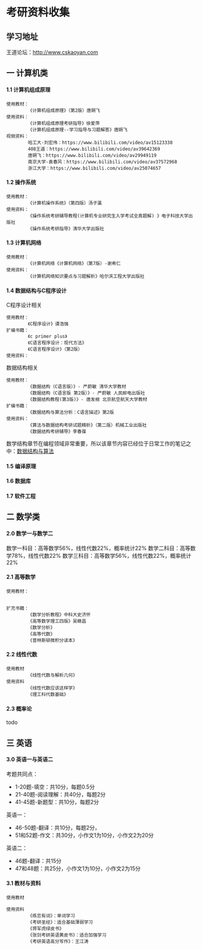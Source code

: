 # 考研资料收集

## 学习地址

王道论坛：http://www.cskaoyan.com

## 一 计算机类

#### 1.1 计算机组成原理

```
使用教材：
        《计算机组成原理》（第2版）唐朔飞 
使用资料：
        《计算机组成原理考研指导》徐爱萍
        《计算机组成原理--学习指导与习题解答》唐朔飞
视频资料：
        哈工大-刘宏伟：https://www.bilibili.com/video/av15123338
        408王道：https://www.bilibili.com/video/av39642369
        唐朔飞：https://www.bilibili.com/video/av29949119
        南京大学-袁春风：https://www.bilibili.com/video/av37572968
        浙江大学：https://www.bilibili.com/video/av25074657

```

#### 1.2 操作系统

```
使用教材：
        《计算机操作系统》（第四版）汤子瀛
使用资料：
        《操作系统考研辅导教程(计算机专业研究生入学考试全真题解) 》电子科技大学出版社 
        《操作系统考研指导》清华大学出版社
```

#### 1.3 计算机网络

```
使用教材：
        《计算机网络《计算机网络》（第7版）-谢希仁  
使用资料：
        《计算机网络知识要点与习题解析》哈尔滨工程大学出版社 
```

#### 1.4 数据结构与C程序设计

C程序设计相关
```
使用教材：
        《C程序设计》谭浩强
扩编书籍：
        《c primer plus》
        《C语言程序设计：现代方法》
        《C语言程序设计》（第2版）
使用资料：
```

数据结构相关
```
使用教材：
        《数据结构（C语言版）》- 严蔚敏 清华大学教材
        《数据结构（C语言版 第2版）》- 严蔚敏 人民邮电出版社
        《数据结构教程(第3版)》- 唐发根 北京航空航天大学教材
扩编书籍：
        《数据结构与算法分析：C语言描述》第2版
使用资料：
        《算法与数据结构考研试题精析》（第二版）机械工业出版社 
        《数据结构考研辅导》李春葆
```

数学结构章节在编程领域非常重要，所以该章节内容已经位于日常工作的笔记之中：[数据结构与算法](https://github.com/overnote/algorithm)

#### 1.5 编译原理

#### 1.6 数据库

#### 1.7 软件工程

## 二 数学类

#### 2.0 数学一与数学二

数学一科目：高等数学56%，线性代数22%，概率统计22%
数学二科目：高等数学78%，线性代数22%
数学三科目：高等数学56%，线性代数22%，概率统计22%

#### 2.1 高等数学

```
使用教材：
        

扩充书籍：
        《数学分析教程》中科大史济怀
        《高等数学理工四版》吴赣昌
        《数学分析》
        《高等代数》
        《普林斯顿微积分读本》

```

#### 2.2 线性代数

```
使用教材 
        《线性代数与解析几何》
使用资料
        《线性代数应该这样学》
        《理工科代数基础》
```

#### 2.3 概率论

todo

## 三 英语

#### 3.0 英语一与英语二

考题共同点：
- 1-20题-填空：共10分，每题0.5分
- 21-40题-阅读理解：共40分，每题2分
- 41-45题-新题型：共10分，每题2分

英语一：
- 46-50题-翻译：共10分，每题2分，
- 51和52题-作文：共30分，小作文1为10分，小作文2为20分

英语二：
- 46题-翻译：共15分
- 47和48题：共25分，小作文1为10分，小作文2为15分


#### 3.1 教材与资料

```
使用教材

使用资料
        《练恋有词》：单词学习
        《考研圣经》：适合基础薄弱学习
        《蒋军虎绿皮书》
        《张剑考研英语黄皮书》：适合加强学习
        《考研英语高分写作》：王江涛
```